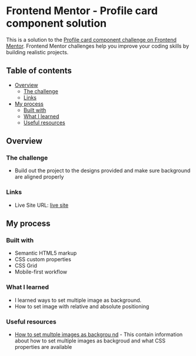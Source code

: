 # Frontend Mentor - Profile card component solution

This is a solution to the [Profile card component challenge on Frontend Mentor](https://www.frontendmentor.io/challenges/profile-card-component-cfArpWshJ). Frontend Mentor challenges help you improve your coding skills by building realistic projects.

## Table of contents

- [Overview](#overview)
  - [The challenge](#the-challenge)
  - [Links](#links)
- [My process](#my-process)
  - [Built with](#built-with)
  - [What I learned](#what-i-learned)
  - [Useful resources](#useful-resources)

## Overview

### The challenge

- Build out the project to the designs provided and make sure background are aligned properly

### Links

- Live Site URL: [live site](https://mellow-crush.surge.sh/)

## My process

### Built with

- Semantic HTML5 markup
- CSS custom properties
- CSS Grid
- Mobile-first workflow

### What I learned

- I learned ways to set multiple image as background.
- How to set image with relative and absolute positioning

### Useful resources

- [How to set multple images as backgrou nd](https://www.w3schools.com/css/css3_backgrounds.asp) - This contain information about how to set multiple images as backgroud and what CSS properties are available
